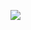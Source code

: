 <p>
 <img src="https://github.com/Mishka-Sakhelashvili/React__Express__Socket.io__ChatApp/blob/master/cover.jpg?raw=true" />
</p>
